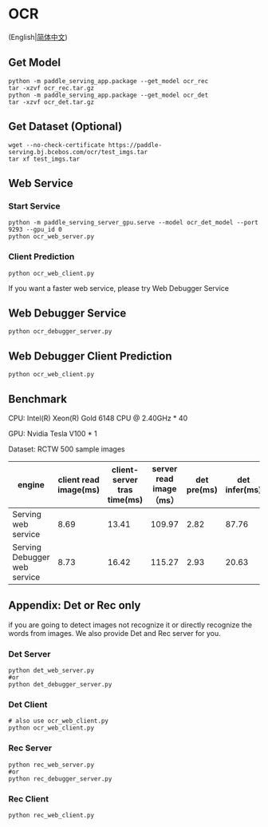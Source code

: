 # OCR 

(English|[简体中文](./README_CN.md))

## Get Model
```
python -m paddle_serving_app.package --get_model ocr_rec
tar -xzvf ocr_rec.tar.gz
python -m paddle_serving_app.package --get_model ocr_det
tar -xzvf ocr_det.tar.gz
```

## Get Dataset (Optional)
```
wget --no-check-certificate https://paddle-serving.bj.bcebos.com/ocr/test_imgs.tar
tar xf test_imgs.tar
```

## Web Service

### Start Service

```
python -m paddle_serving_server_gpu.serve --model ocr_det_model --port 9293 --gpu_id 0
python ocr_web_server.py
```

### Client Prediction
```
python ocr_web_client.py
```
If you want a faster web service, please try Web Debugger Service

## Web Debugger Service
```
python ocr_debugger_server.py
```

## Web Debugger Client Prediction
```
python ocr_web_client.py
```

## Benchmark

CPU: Intel(R) Xeon(R) Gold 6148 CPU @ 2.40GHz * 40

GPU: Nvidia Tesla V100 * 1

Dataset: RCTW 500 sample images

| engine                       | client read image(ms) | client-server tras time(ms) | server read image（ms） | det pre(ms) | det infer(ms) | det post(ms) | rec pre(ms) | rec infer(ms) | rec post(ms) | server-client trans time(ms) | server side time consumption(ms) | server side overhead(ms) | total time（ms) |
|------------------------------|----------------|----------------------------|------------------|--------------------|------------------|--------------------|--------------------|------------------|--------------------|--------------------------|--------------------|--------------|---------------|
| Serving web service          | 8.69         | 13.41                      | 109.97           | 2.82               | 87.76            | 4.29               | 3.98               | 78.51            | 3.66               | 4.12                     | 181.02             | 136.49       | 317.51        |
| Serving Debugger web service |  8.73        | 16.42                      | 115.27           | 2.93               | 20.63            | 3.97               | 4.48               | 13.84            | 3.60               | 6.91                     | 49.45              | 147.33       | 196.78        |

## Appendix: Det or Rec only
if you are going to detect images not recognize it or directly recognize the words from images. We also provide Det and Rec server for you.

### Det Server 

```
python det_web_server.py 
#or
python det_debugger_server.py
```

### Det Client

```
# also use ocr_web_client.py
python ocr_web_client.py
```

### Rec Server

```
python rec_web_server.py 
#or
python rec_debugger_server.py
```

### Rec Client

```
python rec_web_client.py
```
